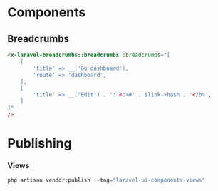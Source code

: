 # Components
## Breadcrumbs
```html
<x-laravel-breadcrumbs::breadcrumbs :breadcrumbs="[
    [
        'title' => __('Go dashboard'),
        'route' => 'dashboard',
    ],
    [
        'title' => __('Edit') . ': <b>#' . $link->hash . '</b>',
    ]
]"
/>
```

# Publishing
### Views
```php
php artisan vendor:publish --tag="laravel-ui-components-views"
```
